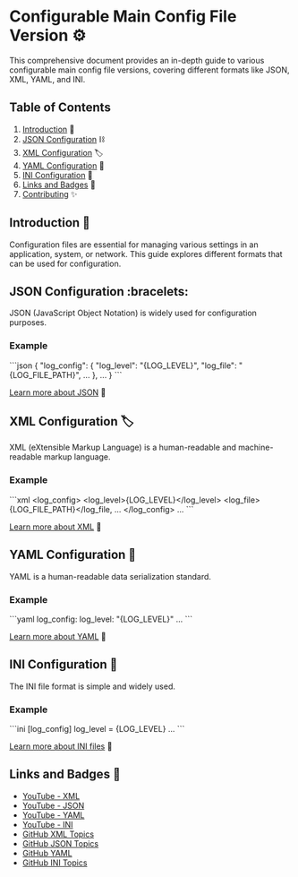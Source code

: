 
# Configurable Main Config File Version :gear:
This comprehensive document provides an in-depth guide to various configurable main config file versions, covering different formats like JSON, XML, YAML, and INI.

## Table of Contents
1. [Introduction](#introduction) :book:
2. [JSON Configuration](#json-configuration) ⛓️
3. [XML Configuration](#xml-configuration) :label:
4. [YAML Configuration](#yaml-configuration) :scroll:
5. [INI Configuration](#ini-configuration) :floppy_disk:
6. [Links and Badges](#links-and-badges) :link:
7. [Contributing](#contributing) :sparkles:

## Introduction :book:
Configuration files are essential for managing various settings in an application, system, or network. This guide explores different formats that can be used for configuration.

## JSON Configuration :bracelets:
JSON (JavaScript Object Notation) is widely used for configuration purposes.

### Example

\`\`\`json
{
  "log_config": {
    "log_level": "{LOG_LEVEL}",
    "log_file": "{LOG_FILE_PATH}",
    ...
  },
  ...
}
\`\`\`

[Learn more about JSON](https://www.json.org/json-en.html) :link:

## XML Configuration :label:
XML (eXtensible Markup Language) is a human-readable and machine-readable markup language.

### Example

\`\`\`xml
<config>
  <log_config>
    <log_level>{LOG_LEVEL}</log_level>
    <log_file>{LOG_FILE_PATH}</log_file,
    ...
  </log_config>
  ...
</config>
\`\`\`

[Learn more about XML](https://www.w3schools.com/xml/xml_whatis.asp) :link:

## YAML Configuration :scroll:
YAML is a human-readable data serialization standard.

### Example

\`\`\`yaml
log_config:
  log_level: "{LOG_LEVEL}"
  ...
\`\`\`

[Learn more about YAML](https://yaml.org/) :link:

## INI Configuration :floppy_disk:
The INI file format is simple and widely used.

### Example

\`\`\`ini
[log_config]
log_level = {LOG_LEVEL}
...
\`\`\`

[Learn more about INI files](https://en.wikipedia.org/wiki/INI_file) :link:

## Links and Badges :link:
- [YouTube - XML](https://www.youtube.com/watch?v=KeLiQXqVgMI)
- [YouTube - JSON](https://www.youtube.com/watch?v=6OhMbf2v_jI)
- [YouTube - YAML](https://www.youtube.com/watch?v=1uFVr15xDGg)
- [YouTube - INI](https://www.youtube.com/watch?v=eBTZMn5i_n4)
- [GitHub XML Topics](https://github.com/topics/xml)
- [GitHub JSON Topics](https://github.com/topics/json)
- [GitHub YAML](https://github.com/yaml/)
- [GitHub INI Topics](https://github.com/topics/ini)
